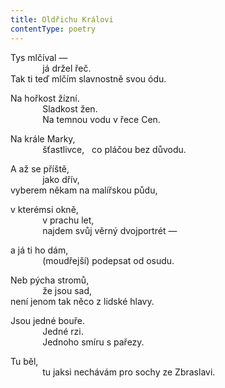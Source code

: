 ```yaml
---
title: Oldřichu Královi
contentType: poetry
---
```


<section>

Tys mlčíval —  
             já držel řeč.  
Tak ti teď mlčím slavnostně svou ódu.

Na hořkost žízní.  
             Sladkost žen.  
             Na temnou vodu v řece Cen.

Na krále Marky,  
             šťastlivce,   co pláčou bez důvodu.

A až se příště,  
             jako dřív,  
vyberem někam na malířskou půdu,

v kterémsi okně,  
             v prachu let,  
             najdem svůj věrný dvojportrét —

a já ti ho dám,  
             (moudřejší) podepsat od osudu.

Neb pýcha stromů,  
             že jsou sad,  
není jenom tak něco z lidské hlavy.

Jsou jedné bouře.  
             Jedné rzi.  
             Jednoho smíru s pařezy.

Tu běl,  
             tu jaksi nechávám pro sochy ze Zbraslavi.

</section>
